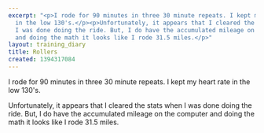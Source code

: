 ```yaml
---
excerpt: "<p>I rode for 90 minutes in three 30 minute repeats. I kept my heart rate
  in the low 130's.</p><p>Unfortunately, it appears that I cleared the stats when
  I was done doing the ride. But, I do have the accumulated mileage on the computer
  and doing the math it looks like I rode 31.5 miles.</p>"
layout: training_diary
title: Rollers
created: 1394317084
---
```

<p>I rode for 90 minutes in three 30 minute repeats. I kept my heart rate in the low 130's.</p><p>Unfortunately, it appears that I cleared the stats when I was done doing the ride. But, I do have the accumulated mileage on the computer and doing the math it looks like I rode 31.5 miles.</p>
